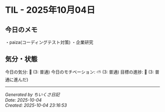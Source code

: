 # TIL - 2025年10月04日

## 今日のメモ
・paiza(コーディングテスト対策)
・企業研究

## 気分・状態
今日の気分: 🙂 (3: 普通)
今日のモチベーション: ⛅ (3: 普通)
目標の進捗: 🌱 (3: 普通に進んだ)

---
*Generated by ちいくさ日記*  
*Date: 2025-10-04*  
*Created: 2025-10-04 23:16:53*

